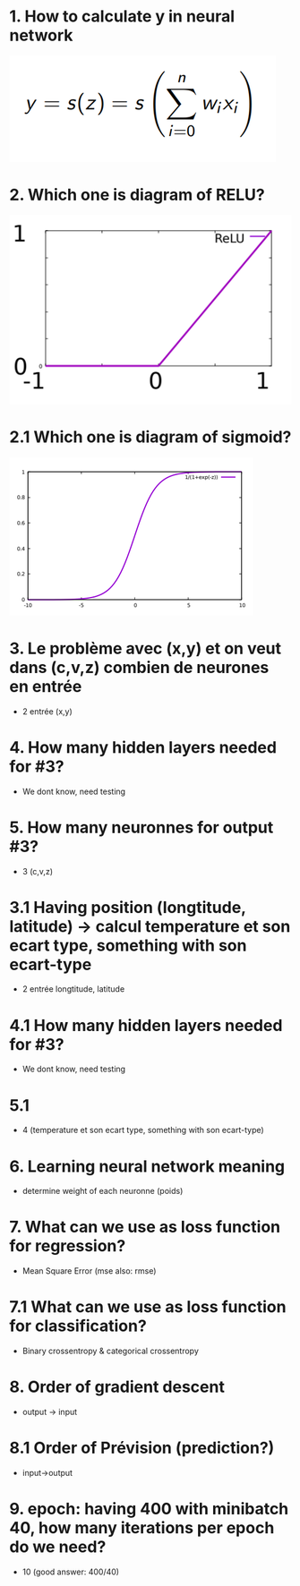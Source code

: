 # 1. How to calculate y in neural network
![Alt text](image-8.png)
# 2. Which one is diagram of RELU? 
![Alt text](image-9.png)
# 2.1 Which one is diagram of sigmoid? 
![Alt text](image-11.png)
# 3. Le problème avec (x,y) et on veut dans (c,v,z) combien de neurones en entrée
- 2 entrée (x,y)
# 4. How many hidden layers needed for #3?
- We dont know, need testing
# 5. How many neuronnes for output #3?
- 3 (c,v,z)
  
# 3.1 Having position (longtitude, latitude) -> calcul temperature et son ecart type, something with son ecart-type
- 2 entrée longtitude, latitude
# 4.1 How many hidden layers needed for #3?
- We dont know, need testing
# 5.1 
- 4 (temperature et son ecart type, something with son ecart-type)

# 6. Learning neural network meaning 
- determine weight of each neuronne (poids)
  
# 7. What can we use as loss function for regression?
- Mean Square Error (mse also: rmse)

# 7.1 What can we use as loss function for classification?
- Binary crossentropy & categorical crossentropy

# 8. Order of gradient descent 
- output -> input
  
# 8.1 Order of Prévision (prediction?)
- input->output

# 9. epoch: having 400 with minibatch 40, how many iterations per epoch do we need?
- 10 (good answer: 400/40) 
